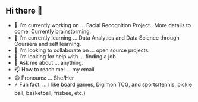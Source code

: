 ## Hi there 👋
- 🔭 I’m currently working on ... Facial Recognition Project.. More details to come. Currently brainstorming.
- 🌱 I’m currently learning ... Data Analytics and Data Science through Coursera and self learning.
- 👯 I’m looking to collaborate on ... open source projects.
- 🤔 I’m looking for help with ... finding a job.
- 💬 Ask me about ... anything. 
- 📫 How to reach me: ... my email.
- 😄 Pronouns: ... She/Her
- ⚡ Fun fact: ... I like board games, Digimon TCG, and sports(tennis, pickle ball, basketball, frisbee, etc.)

<!--
**CatTastic23/CatTastic23** is a ✨ _special_ ✨ repository because its `README.md` (this file) appears on your GitHub profile.

Here are some ideas to get you started:

- 🔭 I’m currently working on ...
- 🌱 I’m currently learning ...
- 👯 I’m looking to collaborate on ...
- 🤔 I’m looking for help with ...
- 💬 Ask me about ...
- 📫 How to reach me: ...
- 😄 Pronouns: ...
- ⚡ Fun fact: ...
-->

